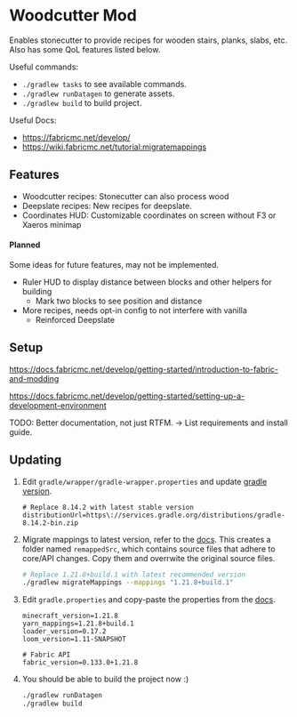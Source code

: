 # Woodcutter Mod

Enables stonecutter to provide recipes for wooden stairs, planks, slabs, etc.
Also has some QoL features listed below.

Useful commands:
* `./gradlew tasks` to see available commands.
* `./gradlew runDatagen` to generate assets.
* `./gradlew build` to build project.

Useful Docs:
* https://fabricmc.net/develop/
* https://wiki.fabricmc.net/tutorial:migratemappings

## Features

* Woodcutter recipes: Stonecutter can also process wood
* Deepslate recipes: New recipes for deepslate.
* Coordinates HUD: Customizable coordinates on screen without F3 or Xaeros minimap

#### Planned

Some ideas for future features, may not be implemented.

* Ruler HUD to display distance between blocks and other helpers for building
  * Mark two blocks to see position and distance
* More recipes, needs opt-in config to not interfere with vanilla
  * Reinforced Deepslate

## Setup

https://docs.fabricmc.net/develop/getting-started/introduction-to-fabric-and-modding

https://docs.fabricmc.net/develop/getting-started/setting-up-a-development-environment

TODO: Better documentation, not just RTFM. -> List requirements and install guide.

## Updating

1. Edit `gradle/wrapper/gradle-wrapper.properties` and update [gradle version](https://services.gradle.org/distributions/).

    ```properties
    # Replace 8.14.2 with latest stable version
    distributionUrl=https\://services.gradle.org/distributions/gradle-8.14.2-bin.zip
    ```

2. Migrate mappings to latest version, refer to the [docs](https://fabricmc.net/develop/). 
    This creates a folder named `remappedSrc`, which contains source files that adhere to core/API changes.
    Copy them and overrwite the original source files.
    ```bash
    # Replace 1.21.8+build.1 with latest recommended version
    ./gradlew migrateMappings --mappings "1.21.8+build.1"
    ```

3. Edit `gradle.properties` and copy-paste the properties from the [docs](https://fabricmc.net/develop/).

    ```properties
    minecraft_version=1.21.8
    yarn_mappings=1.21.8+build.1
    loader_version=0.17.2
    loom_version=1.11-SNAPSHOT
    
    # Fabric API
    fabric_version=0.133.0+1.21.8
    ```

4. You should be able to build the project now :)

   ```bash
   ./gradlew runDatagen
   ./gradlew build
   ```

